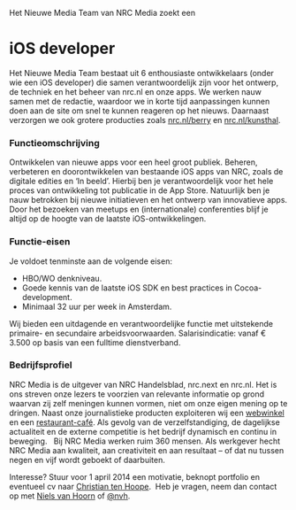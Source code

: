 Het Nieuwe Media Team van NRC Media zoekt een

# iOS developer

Het Nieuwe Media Team bestaat uit 6 enthousiaste ontwikkelaars (onder wie een iOS
developer) die samen verantwoordelijk zijn voor het ontwerp, de techniek en het beheer
van nrc.nl en onze apps. We werken nauw samen met de redactie, waardoor we in korte tijd
aanpassingen kunnen doen aan de site om snel te kunnen reageren op het nieuws. Daarnaast
verzorgen we ook grotere producties zoals [nrc.nl/berry](http://nrc.nl/berry) en [nrc.nl/kunsthal](http://nrc.nl/kunsthal).

### Functieomschrijving

Ontwikkelen van nieuwe apps voor een heel groot publiek. Beheren, verbeteren en
doorontwikkelen van bestaande iOS apps van NRC, zoals de digitale edities en ‘In beeld’. Hierbij
ben je verantwoordelijk voor het hele proces van ontwikkeling tot publicatie in de App Store.
Natuurlijk ben je nauw betrokken bij nieuwe initiatieven en het ontwerp van innovatieve apps.
Door het bezoeken van meetups en (internationale) conferenties blijf je altijd op de hoogte van
de laatste iOS-ontwikkelingen. 
 
### Functie-eisen

Je voldoet tenminste aan de volgende eisen:

* HBO/WO denkniveau.
* Goede kennis van de laatste iOS SDK en best practices in Cocoa-development.
* Minimaal 32 uur per week in Amsterdam.

Wij bieden een uitdagende en verantwoordelijke functie met uitstekende primaire- en secundaire arbeidsvoorwaarden. Salarisindicatie: vanaf € 3.500 op basis van een fulltime dienstverband. 

### Bedrijfsprofiel

NRC Media is de uitgever van NRC Handelsblad, nrc.next en nrc.nl. Het is ons streven onze lezers te voorzien van relevante informatie op grond waarvan zij zelf meningen kunnen vormen, niet om onze eigen mening op te dringen. Naast onze journalistieke producten exploiteren wij een [webwinkel](http://www.nrclux.nl) en een [restaurant-café](http://www.nrcrestaurantcafe.nl). Als gevolg van de verzelfstandiging, de dagelijkse actualiteit en de externe competitie is het bedrijf dynamisch en continu in beweging.   Bij NRC Media werken ruim 360 mensen. Als werkgever hecht NRC Media aan kwaliteit, aan creativiteit en aan resultaat – of dat nu tussen negen en vijf wordt geboekt of daarbuiten.

Interesse? Stuur voor 1 april 2014 een motivatie, beknopt portfolio en eventueel cv naar [Christian ten Hoope](mailto:c.tenhoope@nrc.nl).  Heb je vragen, neem dan contact op met [Niels van Hoorn](mailto:n.vanhoorn@nrc.nl) of [@nvh](http://twitter.com/nvh).
